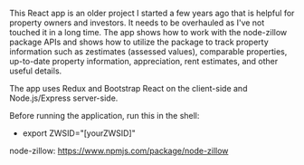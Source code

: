 This React app is an older project I started a few years ago that is helpful for property owners and investors. It needs to be overhauled as I've not touched it in a long time. The app shows how to work with the node-zillow package APIs and shows how to utilize the package to track property information such as zestimates (assessed values), comparable properties, up-to-date property information, appreciation, rent estimates, and other useful details.

The app uses Redux and Bootstrap React on the client-side and Node.js/Express server-side.

Before running the application, run this in the shell:
- export ZWSID="[yourZWSID]"

node-zillow:
https://www.npmjs.com/package/node-zillow
